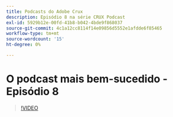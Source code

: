 ```yaml
---
title: Podcasts do Adobe Crux
description: Episódio 8 na série CRUX Podcast
exl-id: 5929b12e-00fd-41b8-b042-4bde9f868037
source-git-commit: 4c1a12cc8114f14e09856d5552e1afdde6f85465
workflow-type: tm+mt
source-wordcount: '15'
ht-degree: 0%

---
```


# O podcast mais bem-sucedido - Episódio 8

>[!VIDEO](https://video.tv.adobe.com/v/3429404?quality=12learn=on)
